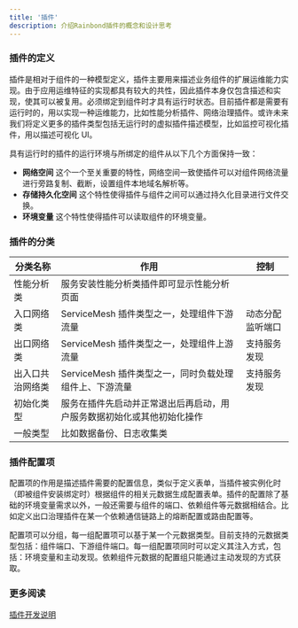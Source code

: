 ```yaml
---
title: '插件'
description: 介绍Rainbond插件的概念和设计思考
---
```


### 插件的定义

插件是相对于组件的一种模型定义，插件主要用来描述业务组件的扩展运维能力实现。由于应用运维特征的实现都具有较大的共性，因此插件本身仅包含描述和实现，使其可以被复用。必须绑定到组件时才具有运行时状态。目前插件都是需要有运行时的，用以实现一种运维能力，比如性能分析插件、网络治理插件。或许未来我们将定义更多的插件类型包括无运行时的虚拟插件描述模型，比如监控可视化插件，用以描述可视化 UI。

具有运行时的插件的运行环境与所绑定的组件从以下几个方面保持一致：

- <b>网络空间</b> 这个一个至关重要的特性，网络空间一致使插件可以对组件网络流量进行旁路复制、截断，设置组件本地域名解析等。
- <b>存储持久化空间</b> 这个特性使得插件与组件之间可以通过持久化目录进行文件交换。
- <b>环境变量</b> 这个特性使得插件可以读取组件的环境变量。

### 插件的分类

| 分类名称         | 作用                                                                   | 控制             |
| ---------------- | ---------------------------------------------------------------------- | ---------------- |
| 性能分析类       | 服务安装性能分析类插件即可显示性能分析页面                             |                  |
| 入口网络类       | ServiceMesh 插件类型之一，处理组件下游流量                             | 动态分配监听端口 |
| 出口网络类       | ServiceMesh 插件类型之一，处理组件上游流量                             | 支持服务发现     |
| 出入口共治网络类 | ServiceMesh 插件类型之一，同时负载处理组件上、下游流量                 | 支持服务发现     |
| 初始化类型       | 服务在插件先启动并正常退出后再启动，用户服务数据初始化或其他初始化操作 |                  |
| 一般类型         | 比如数据备份、日志收集类                                               |                  |

### 插件配置项

配置项的作用是描述插件需要的配置信息，类似于定义表单，当插件被实例化时（即被组件安装绑定时）根据组件的相关元数据生成配置表单。插件的配置除了基础的环境变量需求以外，一般还需要与组件的端口、依赖组件等元数据相结合。比如定义出口治理插件在某一个依赖通信链路上的熔断配置或路由配置等。

配置项可以分组，每一组配置项可以基于某一个元数据类型。目前支持的元数据类型包括：组件端口、下游组件端口。每一组配置项同时可以定义其注入方式，包括：环境变量和主动发现。依赖组件元数据的配置组只能通过主动发现的方式获取。

### 更多阅读

[插件开发说明](/docs/use-manual/team-manage/plugin-manage/plugin-design-develop/)
